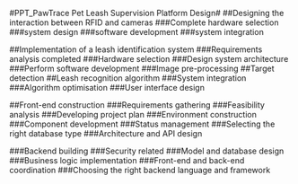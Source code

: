 #PPT_PawTrace Pet Leash Supervision Platform Design#
##Designing the interaction between RFID and cameras
###Complete hardware selection
###system design
###software development
###system integration

##Implementation of a leash identification system
###Requirements analysis completed
###Hardware selection
###Design system architecture
###Perform software development
###Image pre-processing
##Target detection
##Leash recognition algorithm
###System integration
###Algorithm optimisation
###User interface design

##Front-end construction
###Requirements gathering
###Feasibility analysis
###Developing project plan
###Environment construction
###Component development
###Status management
###Selecting the right database type
###Architecture and API design

###Backend building
###Security related
###Model and database design
###Business logic implementation
###Front-end and back-end coordination
###Choosing the right backend language and framework
